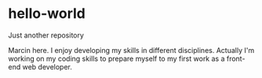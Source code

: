 # hello-world
Just another repository

Marcin here. I enjoy developing my skills in different disciplines.
Actually I'm working on my coding skills to prepare myself to my first work as a front-end web developer.
